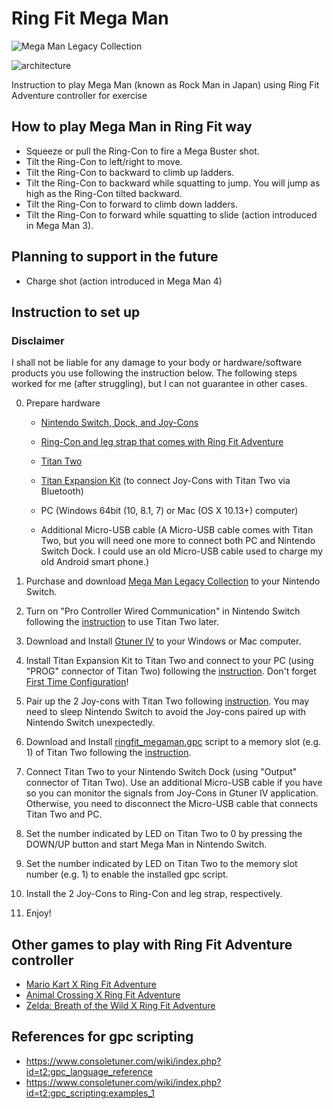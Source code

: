 # Ring Fit Mega Man

![Mega Man Legacy Collection](https://www.nintendo.com/content/dam/noa/en_US/games/switch/m/mega-man-legacy-collection-switch/mega-man-legacy-collection-switch-hero.jpg)

![architecture](https://raw.githubusercontent.com/Minyus/RingFit_MegaMan/blob/master/img/architecture.drawio.svg)

Instruction to play Mega Man (known as Rock Man in Japan) using Ring Fit Adventure controller for exercise

## How to play Mega Man in Ring Fit way

- Squeeze or pull the Ring-Con to fire a Mega Buster shot.
- Tilt the Ring-Con to left/right to move. 
- Tilt the Ring-Con to backward to climb up ladders.
- Tilt the Ring-Con to backward while squatting to jump. You will jump as high as the Ring-Con tilted backward.
- Tilt the Ring-Con to forward to climb down ladders.
- Tilt the Ring-Con to forward while squatting to slide (action introduced in Mega Man 3).

## Planning to support in the future

- Charge shot (action introduced in Mega Man 4)

## Instruction to set up

### Disclaimer

I shall not be liable for any damage to your body or hardware/software products you use following the instruction below.
The following steps worked for me (after struggling), but I can not guarantee in other cases.

0. Prepare hardware

    - [Nintendo Switch, Dock, and Joy-Cons](https://www.nintendo.com/switch/)
    - [Ring-Con and leg strap that comes with Ring Fit Adventure](https://www.nintendo.com/games/detail/ring-fit-adventure-switch/)

    - [Titan Two](https://www.consoletuner.com/products/titan-two/)
    - [Titan Expansion Kit](https://www.consoletuner.com/products/titan-two/) (to connect Joy-Cons with Titan Two via Bluetooth)

    - PC (Windows 64bit (10, 8.1, 7) or Mac (OS X 10.13+) computer)
    - Additional Micro-USB cable (A Micro-USB cable comes with Titan Two, but you will need one more to connect both PC and 
    Nintendo Switch Dock. I could use an old Micro-USB cable used to charge my old Android smart phone.)

1. Purchase and download [Mega Man Legacy Collection](https://www.nintendo.com/games/detail/mega-man-legacy-collection-switch/) to your Nintendo Switch.

2. Turn on "Pro Controller Wired Communication" in Nintendo Switch following the [instruction](https://www.nintendo.co.uk/Support/Nintendo-Switch/How-to-Enable-Disable-Nintendo-Switch-Pro-Controller-Wired-Communication-1516284.html) to use Titan Two later.

3. Download and Install [Gtuner IV](https://www.consoletuner.com/downloads/?) to your Windows or Mac computer.

4. Install Titan Expansion Kit to Titan Two and connect to your PC (using "PROG" connector of Titan Two) following the [instruction](https://www.consoletuner.com/wiki/index.php?id=t2:expansion_kit). Don't forget [First Time Configuration](https://www.consoletuner.com/wiki/index.php?id=t2:expansion_kit#first_time_configuration)!

5. Pair up the 2 Joy-cons with Titan Two following [instruction](https://www.consoletuner.com/wiki/index.php?id=t2:usage_guides:controllers:switch). You may need to sleep Nintendo Switch to avoid the Joy-cons paired up with Nintendo Switch unexpectedly. 

6. Download and Install [ringfit_megaman.gpc](https://github.com/Minyus/RingFit_MegaMan/blob/master/ringfit_megaman.gpc) script to a memory slot (e.g. 1) of Titan Two following the [instruction](https://www.consoletuner.com/wiki/index.php?id=t2:gpc_scripting).

7. Connect Titan Two to your Nintendo Switch Dock (using "Output" connector of Titan Two). Use an additional Micro-USB cable if you have so you can monitor the signals from Joy-Cons in Gtuner IV application. Otherwise, you need to disconnect the Micro-USB cable that connects Titan Two and PC.

8. Set the number indicated by LED on Titan Two to 0 by pressing the DOWN/UP button and start Mega Man in Nintendo Switch.

9. Set the number indicated by LED on Titan Two to the memory slot number (e.g. 1) to enable the installed gpc script.

10. Install the 2 Joy-Cons to Ring-Con and leg strap, respectively.

11. Enjoy!

## Other games to play with Ring Fit Adventure controller

- [Mario Kart X Ring Fit Adventure](https://www.controllerbend.com/mariokart-ring-fit.html)
- [Animal Crossing X Ring Fit Adventure](https://www.controllerbend.com/animalcrossing_ringfit.html)
- [Zelda: Breath of the Wild X Ring Fit Adventure](https://www.controllerbend.com/ringfitbotw.html)

## References for gpc scripting

- https://www.consoletuner.com/wiki/index.php?id=t2:gpc_language_reference
- https://www.consoletuner.com/wiki/index.php?id=t2:gpc_scripting:examples_1
